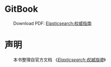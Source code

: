 # GitBook  
 &emsp;&emsp;Download PDF:  [Elasticsearch:权威指南](elasticsearch-book.pdf)

# 声明 
 &emsp;&emsp;本书整理自官方文档 《*[Elasticsearch:权威指南](https://www.elastic.co/guide/cn/elasticsearch/guide/current/index.html)*》
  